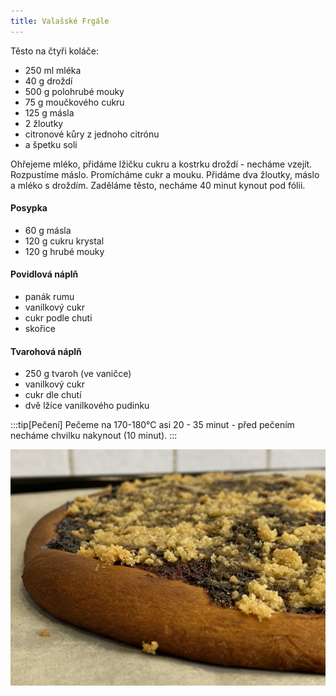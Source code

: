 ```yaml
---
title: Valašské Frgále
---
```


Těsto na čtyři koláče:

- 250 ml mléka
- 40 g droždí
- 500 g polohrubé mouky
- 75 g moučkového cukru
- 125 g másla
- 2 žloutky
- citronové kůry z jednoho citrónu
- a špetku soli

Ohřejeme mléko, přidáme lžičku cukru a kostrku droždí - necháme vzejít.
Rozpustíme máslo. Promícháme cukr a mouku. Přidáme dva žloutky, máslo a mléko s
droždím. Zaděláme těsto, necháme 40 minut kynout pod fólii.

#### Posypka

- 60 g másla
- 120 g cukru krystal
- 120 g hrubé mouky

#### Povidlová náplň

- panák rumu
- vanilkový cukr
- cukr podle chuti
- skořice

#### Tvarohová náplň

- 250 g tvaroh (ve vaničce)
- vanilkový cukr
- cukr dle chutí
- dvě lžíce vanilkového pudinku


:::tip[Pečení]
Pečeme na 170-180°C asi 20 - 35 minut - před pečením necháme chvilku nakynout
(10 minut).
:::

![](./frgale.jpg)
